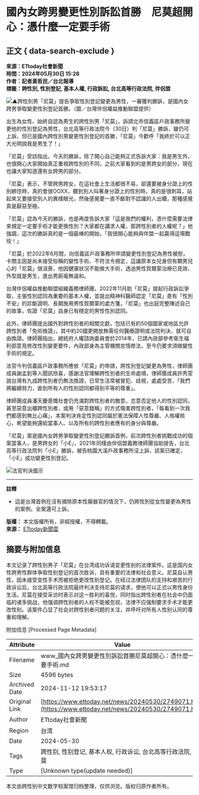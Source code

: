 # 國內女跨男變更性別訴訟首勝　尼莫超開心：憑什麼一定要手術

## 正文 { data-search-exclude }


**來源：ETtoday社會新聞**  
**時間：2024年05月30日 15:28**  
**作者：記者黃哲民／台北報導**  
**標籤：跨性別, 性別登記, 基本人權, 行政訴訟, 台北高等行政法院, 伴侶盟**  

![▲跨性別男「尼莫」提告爭取性別登記變更為男性，一審獲判勝訴，是國內女跨男爭取變更性別登記首勝。（圖／台灣伴侶權益推動聯盟提供）](https://cdn2.ettoday.net/images/7670/d7670177.jpg)

出生為女性、始終自認為男生的跨性別男「尼莫」，訴請北市信義區戶政事務所變更他的性別登記為男性，台北高等行政法院今（30日）判「尼莫」勝訴，雖仍可上訴，但已是國內跨性別男變更性別登記的首勝，「尼莫」今歡呼「我終於可以正大光明說我是男生了！」 

「尼莫」受訪指出，今天的勝訴，除了開心自己能夠正式告訴大家：我是男生外，也很開心大家開始真正重視跨性別的不同，之前大家看到的是男跨女的部分，現在也讓大家知道還有女跨男的部分。

「尼莫」表示，不管跨男跨女，在這社會上生活都很不易，卻還要被身分證上的性別綁住時，真的會很OOXX，聽到別人叫著身分證上的性別時，真的是很刺耳，站起來又要接受別人的異樣眼光，然後感覺要一直不斷對不認識的人出櫃，那種感覺真是厭惡至極。

「尼莫」認為今天的勝訴，也是再度告訴大家「這是我們的權利，憑什麼需要法律來規定一定要手術才能更換性別？大家都在講求人權，那跨性別者的人權呢？」他強調，這次的勝訴真的是一個最棒的開始，「我很開心能夠與伴盟一起贏得這場戰役！」

「尼莫」於2022年6月間，向信義區戶政事務所申請變更性別登記為男性被拒，卡關主因是尚未接受俗稱的變性手術、不符法令規定，這讓原本女兒身但有顆男兒心的「尼莫」很沮喪，他因健康狀況不能做大手術，透過男性賀爾蒙治療已見效、外型就是男生，進出男廁毫無違和。

台灣伴侶權益推動聯盟組織義務律師團，2022年11月助「尼莫」提起行政訴訟爭取，主張性別認同為重要的基本人權，並提出精神科醫師認定「尼莫」患有「性別不安」的診斷證明、長期施用男性賀爾蒙的處方箋，「尼莫」也出庭完整陳述自己的故事，佐證「尼莫」自身已有穩定的男性性別認同。

此外，律師團提出國外對跨性別者的相關文獻，包括已有約50個國家或地區允許跨性別者「免術換證」，其中約20國更開放無需任何醫療證明或法院判決，就可自由換證。律師團指出，總統府人權諮詢委員會於2014年，已請內政部參考衛生福利部意見修改性別變更要件，內政部身為主管機關怠惰修法，至今仍要求須做變性手術的規定。

法官今判信義區戶政事務所應依「尼莫」的申請，將性別登記變更為男性，律師團成員謝孟釗等人聞訊欣喜，感謝法官理解跨性別者的生命處境，律師團成員許秀雯說台灣有九成跨性別者仍無法換證，日常生活常被冒犯、歧視，處處受苦，「我們將繼續努力，直到所有人的性別認同都得到平等的尊重」。

律師團成員潘天慶感慨社會仍充滿對跨性別者的敵意，恣意否定他人的性別認同，甚至惡意出櫃跨性別者，或用「惡意錯稱」的方式傷害跨性別者，「每看到一次我們都感到無比心痛」，本案判決肯定性別認同屬於憲法保障人性尊嚴、人格權核心，希望能夠還給當事人、以及所有的跨性別者應有的身分與尊嚴。

「尼莫」案是國內女跨男爭取變更性別登記勝訴首例，前次跨性別者挑戰成功的個案當事人，是男跨女的「小E」，2021年同樣由伴侶盟義務律師團協助提告，台北高等行政法院判「小E」勝訴，被告桃園大溪戶政事務所沒上訴，該案已確定，「小E」成功變更性別登記。

![法官判決圖示](https://static.ettoday.net/style/ettoday2017/images/logo_print.jpg)

---
**註釋**  
- 這是台灣首例在沒有摘除原本性腺器官的情況下，仍將性別從女性變更為男性的案例。全案還可上訴。  

**版權：** 本文版權所有，非經授權，不得轉載。  
**來源：** [ETtoday新聞雲](https://www.ettoday.net)  

## 摘要与附加信息

<!-- tcd_abstract -->
本文记录了跨性别男子「尼莫」在台湾成功诉请变更性别的法律案件。这是国内女性跨男性群体争取性别登记的首次胜诉，具有重要的法律和社会意义。尼莫自认男性，因未接受变性手术而被拒绝更改性别登记。在经过法律团队的支持和艰苦的行政诉讼后，台北高等行政法院最终判决支持尼莫的请求，使他可以正式以男性身份生活。尼莫在接受采访时表示对这一胜利的喜悦，同时指出跨性别者在社会中仍面临的诸多挑战，他强调跨性别者的人权不能被忽视，法律不应强制要求手术才能更改性别。该案件凸显了社会对跨性别者问题的关注，并呼吁对所有人性别认同的尊重和理解。
<!-- tcd_abstract_end -->

附加信息 [Processed Page Metadata]

| Attribute       | Value                                  |
|-----------------|----------------------------------------|
| Filename        | www_國內女跨男變更性別訴訟首勝尼莫超開心：憑什麼一定要手術.md                             |
| Size            | 4596 bytes                           |
| Archived Date   | 2024-11-12 19:53:17                             |
| Original Link   | [https://www.ettoday.net/news/20240530/2749071.htm](https://www.ettoday.net/news/20240530/2749071.htm)                       |
| Author          | ETtoday社會新聞                               |
| Region          | 台湾                               |
| Date            | 2024-05-30                                 |
| Tags            | 跨性别, 性别登记, 基本人权, 行政诉讼, 台北高等行政法院, 尼莫                                 |
| Type            | [Unknown type(update needed)]                                 |
<!-- tcd_table_end -->

本文由跨性别中文数字档案馆归档整理，仅供浏览。版权归原作者所有。
